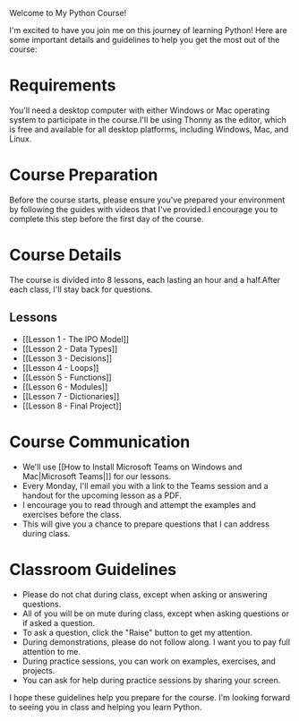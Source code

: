Welcome to My Python Course!

I'm excited to have you join me on this journey of learning Python! Here are some important details and guidelines to help you get the most out of the course:

# Requirements

You'll need a desktop computer with either Windows or Mac operating system to participate in the course.I'll be using Thonny as the editor, which is free and available for all desktop platforms, including Windows, Mac, and Linux.

# Course Preparation

Before the course starts, please ensure you've prepared your environment by following the guides with videos that I've provided.I encourage you to complete this step before the first day of the course.

# Course Details

The course is divided into 8 lessons, each lasting an hour and a half.After each class, I'll stay back for questions.

## Lessons

-   [[Lesson 1 - The IPO Model]]
-   [[Lesson 2 - Data Types]]
-   [[Lesson 3 - Decisions]]
-   [[Lesson 4 - Loops]]
-   [[Lesson 5 - Functions]]
-   [[Lesson 6 - Modules]]
-   [[Lesson 7 - Dictionaries]]
-   [[Lesson 8 - Final Project]]

# Course Communication

- We'll use [[How to Install Microsoft Teams on Windows and Mac|Microsoft Teams|]] for our lessons.
- Every Monday, I'll email you with a link to the Teams session and a handout for the upcoming lesson as a PDF.
- I encourage you to read through and attempt the examples and exercises before the class.
- This will give you a chance to prepare questions that I can address during class.

# Classroom Guidelines

- Please do not chat during class, except when asking or answering questions.
- All of you will be on mute during class, except when asking questions or if asked a question.
- To ask a question, click the "Raise" button to get my attention.
- During demonstrations, please do not follow along. I want you to pay full attention to me.
- During practice sessions, you can work on examples, exercises, and projects.
- You can ask for help during practice sessions by sharing your screen.

I hope these guidelines help you prepare for the course. I'm looking forward to seeing you in class and helping you learn Python.